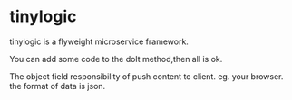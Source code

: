 # tinylogic
tinylogic  is a flyweight microservice framework.

You can add some code to the doIt method,then all is ok.

The object field responsibility of push content to client. eg. your browser. the format of data is json.
